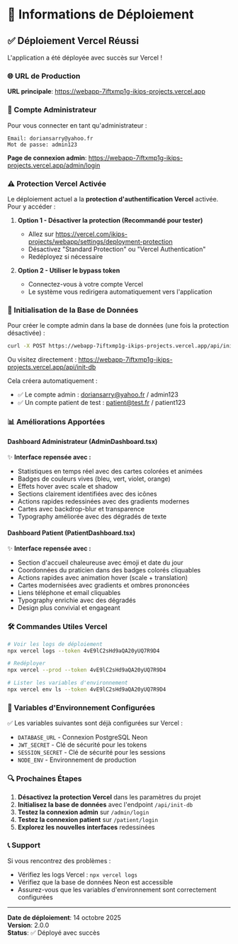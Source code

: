 # 🚀 Informations de Déploiement

## ✅ Déploiement Vercel Réussi

L'application a été déployée avec succès sur Vercel !

### 🌐 URL de Production
**URL principale**: https://webapp-7iftxmp1g-ikips-projects.vercel.app

### 🔐 Compte Administrateur

Pour vous connecter en tant qu'administrateur :

```
Email: doriansarry@yahoo.fr
Mot de passe: admin123
```

**Page de connexion admin**: https://webapp-7iftxmp1g-ikips-projects.vercel.app/admin/login

### ⚠️ Protection Vercel Activée

Le déploiement actuel a la **protection d'authentification Vercel** activée. Pour y accéder :

1. **Option 1 - Désactiver la protection (Recommandé pour tester)**
   - Allez sur https://vercel.com/ikips-projects/webapp/settings/deployment-protection
   - Désactivez "Standard Protection" ou "Vercel Authentication"
   - Redéployez si nécessaire

2. **Option 2 - Utiliser le bypass token**
   - Connectez-vous à votre compte Vercel
   - Le système vous redirigera automatiquement vers l'application

### 🔧 Initialisation de la Base de Données

Pour créer le compte admin dans la base de données (une fois la protection désactivée) :

```bash
curl -X POST https://webapp-7iftxmp1g-ikips-projects.vercel.app/api/init-db
```

Ou visitez directement : https://webapp-7iftxmp1g-ikips-projects.vercel.app/api/init-db

Cela créera automatiquement :
- ✅ Le compte admin : doriansarry@yahoo.fr / admin123
- ✅ Un compte patient de test : patient@test.fr / patient123

### 📊 Améliorations Apportées

#### Dashboard Administrateur (AdminDashboard.tsx)
✨ **Interface repensée avec :**
- Statistiques en temps réel avec des cartes colorées et animées
- Badges de couleurs vives (bleu, vert, violet, orange)
- Effets hover avec scale et shadow
- Sections clairement identifiées avec des icônes
- Actions rapides redessinées avec des gradients modernes
- Cartes avec backdrop-blur et transparence
- Typography améliorée avec des dégradés de texte

#### Dashboard Patient (PatientDashboard.tsx)
✨ **Interface repensée avec :**
- Section d'accueil chaleureuse avec émoji et date du jour
- Coordonnées du praticien dans des badges colorés cliquables
- Actions rapides avec animation hover (scale + translation)
- Cartes modernisées avec gradients et ombres prononcées
- Liens téléphone et email cliquables
- Typography enrichie avec des dégradés
- Design plus convivial et engageant

### 🛠️ Commandes Utiles Vercel

```bash
# Voir les logs de déploiement
npx vercel logs --token 4vE9lC2sHd9aQA20yUQ7R9D4

# Redéployer
npx vercel --prod --token 4vE9lC2sHd9aQA20yUQ7R9D4

# Lister les variables d'environnement
npx vercel env ls --token 4vE9lC2sHd9aQA20yUQ7R9D4
```

### 📝 Variables d'Environnement Configurées

✅ Les variables suivantes sont déjà configurées sur Vercel :
- `DATABASE_URL` - Connexion PostgreSQL Neon
- `JWT_SECRET` - Clé de sécurité pour les tokens
- `SESSION_SECRET` - Clé de sécurité pour les sessions
- `NODE_ENV` - Environnement de production

### 🔍 Prochaines Étapes

1. **Désactivez la protection Vercel** dans les paramètres du projet
2. **Initialisez la base de données** avec l'endpoint `/api/init-db`
3. **Testez la connexion admin** sur `/admin/login`
4. **Testez la connexion patient** sur `/patient/login`
5. **Explorez les nouvelles interfaces** redessinées

### 📞 Support

Si vous rencontrez des problèmes :
- Vérifiez les logs Vercel : `npx vercel logs`
- Vérifiez que la base de données Neon est accessible
- Assurez-vous que les variables d'environnement sont correctement configurées

---

**Date de déploiement**: 14 octobre 2025  
**Version**: 2.0.0  
**Status**: ✅ Déployé avec succès
